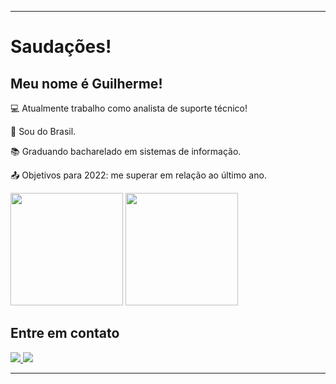 ----------------------------------------------------------------------------

# Saudações!

 

## Meu nome é Guilherme!

 

:computer: Atualmente trabalho como analista de suporte técnico!

:house_with_garden: Sou do Brasil.

:books: Graduando bacharelado em sistemas de informação.

:outbox_tray: Objetivos para 2022: me superar em relação ao último ano.



<img height="180em" src="https://github-readme-stats.vercel.app/api?username=GuilhermeReis94&show_icons=true&theme=tokyonight"/>

<img height="180em" src="https://github-readme-stats-eight-theta.vercel.app/api/top-langs/?username=GuilhermeReis94&layout=compact&langs_count=8&theme=tokyonight&include_all_commits=true&count_private=true"/>

## Entre em contato


<a href="https://www.linkedin.com/in/guilherme-reis-3546961a9/" alt="linkedin" target="_blank">

<img src="https://img.shields.io/badge/LinkedIn-%230077B5.svg?&style=flat-square&logo=linkedin&logoColor=white">

</a>
<a href="https://api.whatsapp.com/send?phone=5519991113699>" alt="WhatsApp" target="_blank">

<img src="https://img.shields.io/badge/-WhatsApp-25d366?style=flat-square&labelColor=25d366&logo=whatsapp&logoColor=white&link=https://wa.me/<SEUNUMERO>"/>

</a>

----------------------------------------------------------------------------------
